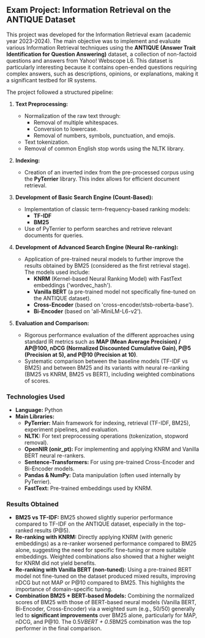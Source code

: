 ## Exam Project: Information Retrieval on the ANTIQUE Dataset

This project was developed for the Information Retrieval exam (academic year 2023-2024). The main objective was to implement and evaluate various Information Retrieval techniques using the **ANTIQUE (Answer Trait Identification for Question Answering)** dataset, a collection of non-factoid questions and answers from Yahoo! Webscope L6. This dataset is particularly interesting because it contains open-ended questions requiring complex answers, such as descriptions, opinions, or explanations, making it a significant testbed for IR systems.

The project followed a structured pipeline:

1.  **Text Preprocessing:**
    * Normalization of the raw text through:
        * Removal of multiple whitespaces.
        * Conversion to lowercase.
        * Removal of numbers, symbols, punctuation, and emojis.
    * Text tokenization.
    * Removal of common English stop words using the NLTK library.

2.  **Indexing:**
    * Creation of an inverted index from the pre-processed corpus using the **PyTerrier** library. This index allows for efficient document retrieval.

3.  **Development of Basic Search Engine (Count-Based):**
    * Implementation of classic term-frequency-based ranking models:
        * **TF-IDF**
        * **BM25**
    * Use of PyTerrier to perform searches and retrieve relevant documents for queries.

4.  **Development of Advanced Search Engine (Neural Re-ranking):**
    * Application of pre-trained neural models to further improve the results obtained by BM25 (considered as the first retrieval stage). The models used include:
        * **KNRM** (Kernel-based Neural Ranking Model) with FastText embeddings ('wordvec_hash').
        * **Vanilla BERT** (a pre-trained model not specifically fine-tuned on the ANTIQUE dataset).
        * **Cross-Encoder** (based on 'cross-encoder/stsb-roberta-base').
        * **Bi-Encoder** (based on 'all-MiniLM-L6-v2').

5.  **Evaluation and Comparison:**
    * Rigorous performance evaluation of the different approaches using standard IR metrics such as **MAP (Mean Average Precision) / AP@100, nDCG (Normalized Discounted Cumulative Gain), P@5 (Precision at 5), and P@10 (Precision at 10)**.
    * Systematic comparison between the baseline models (TF-IDF vs BM25) and between BM25 and its variants with neural re-ranking (BM25 vs KNRM, BM25 vs BERT), including weighted combinations of scores.

### Technologies Used

* **Language:** Python
* **Main Libraries:**
    * **PyTerrier:** Main framework for indexing, retrieval (TF-IDF, BM25), experiment pipelines, and evaluation.
    * **NLTK:** For text preprocessing operations (tokenization, stopword removal).
    * **OpenNIR (onir_pt):** For implementing and applying KNRM and Vanilla BERT neural re-rankers.
    * **Sentence-Transformers:** For using pre-trained Cross-Encoder and Bi-Encoder models.
    * **Pandas & NumPy:** Data manipulation (often used internally by PyTerrier).
    * **FastText:** Pre-trained embeddings used by KNRM.

### Results Obtained

* **BM25 vs TF-IDF:** BM25 showed slightly superior performance compared to TF-IDF on the ANTIQUE dataset, especially in the top-ranked results (P@5).
* **Re-ranking with KNRM:** Directly applying KNRM (with generic embeddings) as a re-ranker worsened performance compared to BM25 alone, suggesting the need for specific fine-tuning or more suitable embeddings. Weighted combinations also showed that a higher weight for KNRM did not yield benefits.
* **Re-ranking with Vanilla BERT (non-tuned):** Using a pre-trained BERT model not fine-tuned on the dataset produced mixed results, improving nDCG but not MAP or P@10 compared to BM25. This highlights the importance of domain-specific tuning.
* **Combination BM25 + BERT-based Models:** Combining the normalized scores of BM25 with those of BERT-based neural models (Vanilla BERT, Bi-Encoder, Cross-Encoder) via a weighted sum (e.g., 50/50) generally led to **significant improvements** over BM25 alone, particularly for MAP, nDCG, and P@10. The 0.5*VBERT + 0.5*BM25 combination was the top performer in the final comparison.
